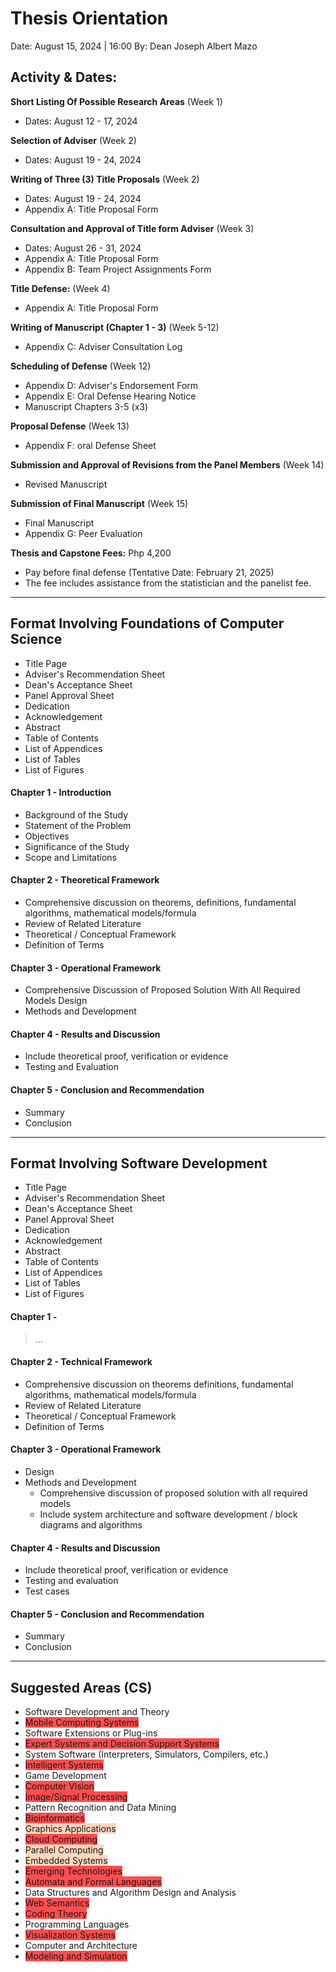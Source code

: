 # Thesis Orientation

Date: August 15, 2024 | 16:00
By: Dean Joseph Albert Mazo

## Activity & Dates:

**Short Listing Of Possible Research Areas** (Week 1)
- Dates: August 12 - 17, 2024

**Selection of Adviser** (Week 2)
- Dates: August 19 - 24, 2024

**Writing of Three (3) Title Proposals** (Week 2)
- Dates: August 19 - 24, 2024
- Appendix A: Title Proposal Form

**Consultation and Approval of Title form Adviser** (Week 3)
- Dates: August 26 - 31, 2024
- Appendix A: Title Proposal Form
- Appendix B: Team Project Assignments Form

**Title Defense:** (Week 4)
- Appendix A: Title Proposal Form
  
**Writing of Manuscript (Chapter 1 - 3)** (Week 5-12)
- Appendix C: Adviser Consultation Log
  
**Scheduling of Defense** (Week 12)
- Appendix D: Adviser's Endorsement Form
- Appendix E: Oral Defense Hearing Notice
- Manuscript Chapters 3-5 (x3)
  
**Proposal Defense** (Week 13)
- Appendix F: oral Defense Sheet
  
**Submission and Approval of Revisions from the Panel Members** (Week 14)
- Revised Manuscript
  
**Submission of Final Manuscript** (Week 15)
- Final Manuscript
- Appendix G: Peer Evaluation

**Thesis and Capstone Fees:** Php 4,200
- Pay before final defense (Tentative Date: February 21, 2025)
- The fee includes assistance from the statistician and the panelist fee.
---
## Format Involving Foundations of Computer Science

- Title Page
- Adviser's Recommendation Sheet
- Dean's Acceptance Sheet
- Panel Approval Sheet
- Dedication
- Acknowledgement
- Abstract
- Table of Contents
- List of Appendices
- List of Tables
- List of Figures
#### Chapter 1 - Introduction
- Background of the Study
- Statement of the Problem
- Objectives
- Significance of the Study
- Scope and Limitations
#### Chapter 2 - Theoretical Framework
- Comprehensive discussion on theorems, definitions, fundamental algorithms, mathematical models/formula
- Review of Related Literature
- Theoretical / Conceptual Framework
- Definition of Terms
#### Chapter 3 - Operational Framework
- Comprehensive Discussion of Proposed Solution With All Required Models Design
- Methods and Development
#### Chapter 4 - Results and Discussion
- Include theoretical proof, verification or evidence
- Testing and Evaluation
#### Chapter 5 - Conclusion and Recommendation
- Summary
- Conclusion
---
## Format Involving Software Development
- Title Page
- Adviser's Recommendation Sheet
- Dean's Acceptance Sheet
- Panel Approval Sheet
- Dedication
- Acknowledgement
- Abstract
- Table of Contents
- List of Appendices
- List of Tables
- List of Figures
#### Chapter 1 - 
> ...
#### Chapter 2 - Technical Framework
- Comprehensive discussion on theorems definitions, fundamental algorithms, mathematical models/formula
- Review of Related Literature
- Theoretical / Conceptual Framework
- Definition of Terms
#### Chapter 3 - Operational Framework
- Design
- Methods and Development
	- Comprehensive discussion of proposed solution with all required models
	- Include system architecture and software development / block diagrams and algorithms
#### Chapter 4 - Results and Discussion
- Include theoretical proof, verification or evidence 
- Testing and evaluation
- Test cases
#### Chapter 5 - Conclusion and Recommendation
- Summary
- Conclusion
---
## Suggested Areas (CS)
- Software Development and Theory
- <span style="background:#ff4d4f">Mobile Computing Systems</span>
- Software Extensions or Plug-ins 
- <span style="background:#ff4d4f">Expert Systems and Decision Support Systems</span>
- System Software (Interpreters, Simulators, Compilers, etc.)
- <span style="background:#ff4d4f">Intelligent Systems</span>
- Game Development
- <span style="background:#ff4d4f">Computer Vision</span>
- <span style="background:#ff4d4f">Image/Signal Processing</span>
- Pattern Recognition and Data Mining
- <span style="background:#ff4d4f">Bioinformatics</span>
- <span style="background:rgba(255, 183, 139, 0.55)">Graphics Applications</span>
- <span style="background:#ff4d4f">Cloud Computing</span>
- <span style="background:rgba(255, 183, 139, 0.55)">Parallel Computing</span>
- <span style="background:rgba(255, 183, 139, 0.55)">Embedded Systems</span>
- <span style="background:#ff4d4f">Emerging Technologies</span>
- <span style="background:#ff4d4f">Automata and Formal Languages</span>
- Data Structures and Algorithm Design and Analysis
- <span style="background:#ff4d4f">Web Semantics</span>
- <span style="background:#ff4d4f">Coding Theory</span>
- Programming Languages
- <span style="background:#ff4d4f">Visualization Systems</span>
- Computer and Architecture
- <span style="background:#ff4d4f">Modeling and Simulation</span>
